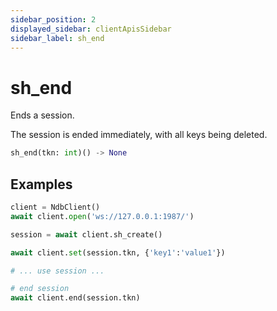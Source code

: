```yaml
---
sidebar_position: 2
displayed_sidebar: clientApisSidebar
sidebar_label: sh_end
---
```


# sh_end
Ends a session.

The session is ended immediately, with all keys being deleted.


```py
sh_end(tkn: int)() -> None
```



## Examples


```py
client = NdbClient()
await client.open('ws://127.0.0.1:1987/')

session = await client.sh_create()

await client.set(session.tkn, {'key1':'value1'})

# ... use session ...

# end session
await client.end(session.tkn)
```
